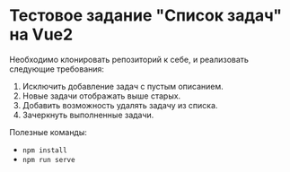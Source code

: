 # Тестовое задание "Список задач" на Vue2

Необходимо клонировать репозиторий к себе, и реализовать следующие требования:

1. Исключить добавление задач с пустым описанием.
2. Новые задачи отображать выше старых.
3. Добавить возможность удалять задачу из списка.
4. Зачеркнуть выполненные задачи.

Полезные команды:

- `npm install`
- `npm run serve`